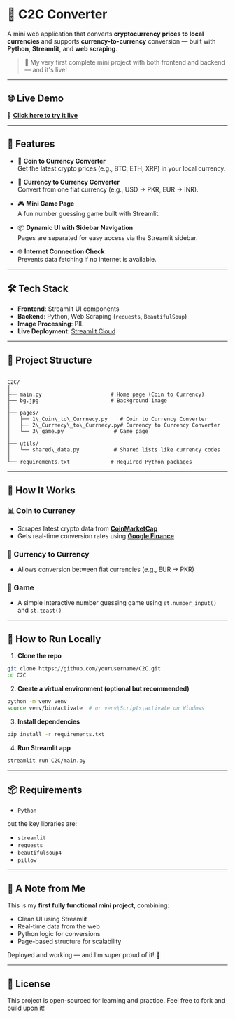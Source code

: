 
# 💱 C2C Converter

A mini web application that converts **cryptocurrency prices to local currencies** and supports **currency-to-currency** conversion — built with **Python**, **Streamlit**, and **web scraping**.

> 🚀 My very first complete mini project with both frontend and backend — and it's live!

---

## 🌐 Live Demo

🔗 **[Click here to try it live](https://currency-converter-by-sarmad.streamlit.app/)**

---

## 📌 Features

- 🔁 **Coin to Currency Converter**  
  Get the latest crypto prices (e.g., BTC, ETH, XRP) in your local currency.

- 💱 **Currency to Currency Converter**  
  Convert from one fiat currency (e.g., USD → PKR, EUR → INR).

- 🎮 **Mini Game Page**  
  A fun number guessing game built with Streamlit.

- 📦 **Dynamic UI with Sidebar Navigation**  
  Pages are separated for easy access via the Streamlit sidebar.

- 🌐 **Internet Connection Check**  
  Prevents data fetching if no internet is available.


---

## 🛠️ Tech Stack

- **Frontend**: Streamlit UI components  
- **Backend**: Python, Web Scraping (`requests`, `BeautifulSoup`)  
- **Image Processing**: PIL  
- **Live Deployment**: [Streamlit Cloud](https://streamlit.io/cloud)

---

## 📁 Project Structure

```

C2C/
│
├── main.py                      # Home page (Coin to Currency)
├── bg.jpg                       # Background image
│
├── pages/
│   ├── 1\_Coin\_to\_Currnecy.py    # Coin to Currency Converter
│   ├── 2\_Currnecy\_to\_Currnecy.py# Currency to Currency Converter
│   └── 3\_game.py                # Game page
│
├── utils/
│   └── shared\_data.py           # Shared lists like currency codes
│
└── requirements.txt             # Required Python packages

````

---

## 🚧 How It Works

### 📊 Coin to Currency
- Scrapes latest crypto data from **[CoinMarketCap](https://coinmarketcap.com/)**
- Gets real-time conversion rates using **[Google Finance](https://www.google.com/finance)**

### 💱 Currency to Currency
- Allows conversion between fiat currencies (e.g., EUR → PKR)

### 🧠 Game
- A simple interactive number guessing game using `st.number_input()` and `st.toast()`

---

## 🚀 How to Run Locally

1. **Clone the repo**

```bash
git clone https://github.com/yourusername/C2C.git
cd C2C
````

2. **Create a virtual environment (optional but recommended)**

```bash
python -m venv venv
source venv/bin/activate  # or venv\Scripts\activate on Windows
```

3. **Install dependencies**

```bash
pip install -r requirements.txt
```

4. **Run Streamlit app**

```bash
streamlit run C2C/main.py
```

---

## 📦 Requirements

* `Python`
  
but the key libraries are:

* `streamlit`
* `requests`
* `beautifulsoup4`
* `pillow`

---

## 💬 A Note from Me

This is my **first fully functional mini project**, combining:

* Clean UI using Streamlit
* Real-time data from the web
* Python logic for conversions
* Page-based structure for scalability

Deployed and working — and I’m super proud of it! 🎉

---

## 📜 License

This project is open-sourced for learning and practice.
Feel free to fork and build upon it!

